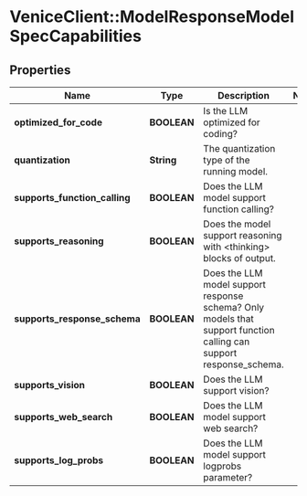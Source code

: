 # VeniceClient::ModelResponseModelSpecCapabilities

## Properties
Name | Type | Description | Notes
------------ | ------------- | ------------- | -------------
**optimized_for_code** | **BOOLEAN** | Is the LLM optimized for coding? | 
**quantization** | **String** | The quantization type of the running model. | 
**supports_function_calling** | **BOOLEAN** | Does the LLM model support function calling? | 
**supports_reasoning** | **BOOLEAN** | Does the model support reasoning with &lt;thinking&gt; blocks of output. | 
**supports_response_schema** | **BOOLEAN** | Does the LLM model support response schema? Only models that support function calling can support response_schema. | 
**supports_vision** | **BOOLEAN** | Does the LLM support vision? | 
**supports_web_search** | **BOOLEAN** | Does the LLM model support web search? | 
**supports_log_probs** | **BOOLEAN** | Does the LLM model support logprobs parameter? | 

